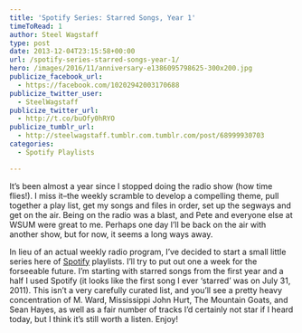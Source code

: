 ```yaml
---
title: 'Spotify Series: Starred Songs, Year 1'
timeToRead: 1 
author: Steel Wagstaff
type: post
date: 2013-12-04T23:15:58+00:00
url: /spotify-series-starred-songs-year-1/
hero: /images/2016/11/anniversary-e1386095798625-300x200.jpg
publicize_facebook_url:
  - https://facebook.com/10202942003170688
publicize_twitter_user:
  - SteelWagstaff
publicize_twitter_url:
  - http://t.co/buOfy0hRYO
publicize_tumblr_url:
  - http://steelwagstaff.tumblr.com.tumblr.com/post/68999930703
categories:
  - Spotify Playlists

---
```

It&#8217;s been almost a year since I stopped doing the radio show (how time flies!). I miss it&#8211;the weekly scramble to develop a compelling theme, pull together a play list, get my songs and files in order, set up the segways and get on the air. Being on the radio was a blast, and Pete and everyone else at WSUM were great to me. Perhaps one day I&#8217;ll be back on the air with another show, but for now, it seems a long ways away. 

In lieu of an actual weekly radio program, I&#8217;ve decided to start a small little series here of [Spotify][1] playlists. I&#8217;ll try to put out one a week for the forseeable future. I&#8217;m starting with starred songs from the first year and a half I used Spotify (it looks like the first song I ever &#8216;starred&#8217; was on July 31, 2011). This isn&#8217;t a very carefully curated list, and you&#8217;ll see a pretty heavy concentration of M. Ward, Mississippi John Hurt, The Mountain Goats, and Sean Hayes, as well as a fair number of tracks I&#8217;d certainly not star if I heard today, but I think it&#8217;s still worth a listen. Enjoy!

 [1]: https://www.spotify.com/us/